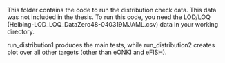 This folder contains the code to run the distribution check data. This data was not included in the thesis. To run this code, you need
the LOD/LOQ (Helbing-LOD_LOQ_DataZero48-040319MJAML.csv) data in your working directory.

run_distribution1 produces the main tests, while run_distribution2 creates plot over all other targets (other than eONKI and eFISH).
